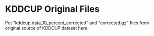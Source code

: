# KDDCUP Original Files

Put "kddcup.data_10_percent_corrected" and "corrected.gz" files from original source of KDDCUP dataset here.